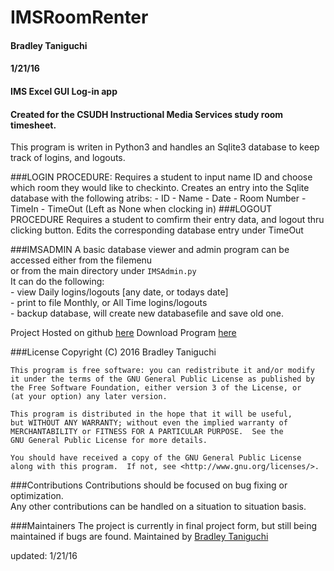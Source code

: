 # IMSRoomRenter
#### Bradley Taniguchi
#### 1/21/16
#### IMS Excel GUI Log-in app
#### Created for the CSUDH Instructional Media Services study room timesheet.
This program is writen in Python3 and handles an Sqlite3 database to keep track of logins, and logouts.

###LOGIN PROCEDURE:
    Requires a student to input name ID and choose which room they would like to checkinto. 
    Creates an entry into the Sqlite database with the following atribs:
    - ID 
    - Name
    - Date
    - Room Number
    - TimeIn
    - TimeOut (Left as None when clocking in)
###LOGOUT PROCEDURE
    Requires a student to comfirm their entry data, and logout thru clicking button.
    Edits the corresponding database entry under TimeOut
    
###IMSADMIN 
    A basic database viewer and admin program can be accessed either from the filemenu  
    or from the main directory under `IMSAdmin.py`  
    It can do the following:  
    - view Daily logins/logouts [any date, or todays date]  
    - print to file Monthly, or All Time logins/logouts  
    - backup database, will create new databasefile and save old one.   

Project Hosted on github [here][1]
Download Program [here][2]

###License
    Copyright (C) 2016  Bradley Taniguchi

    This program is free software: you can redistribute it and/or modify
    it under the terms of the GNU General Public License as published by
    the Free Software Foundation, either version 3 of the License, or
    (at your option) any later version.

    This program is distributed in the hope that it will be useful,
    but WITHOUT ANY WARRANTY; without even the implied warranty of
    MERCHANTABILITY or FITNESS FOR A PARTICULAR PURPOSE.  See the
    GNU General Public License for more details.

    You should have received a copy of the GNU General Public License
    along with this program.  If not, see <http://www.gnu.org/licenses/>.
    
###Contributions
Contributions should be focused on bug fixing or optimization.   
Any other contributions can be handled on a situation to situation basis. 

###Maintainers
The project is currently in final project form, but still being maintained if bugs are found.
Maintained by [Bradley Taniguchi][3]

updated: 1/21/16

[1]: https://github.com/bradtaniguchi/IMSRoomRenter
[2]: https://github.com/bradtaniguchi/IMSRoomRenter/archive/master.zip
[3]: https://github.com/bradtaniguchi
